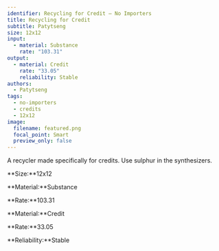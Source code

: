 ```yaml
---
identifier: Recycling for Credit – No Importers
title: Recycling for Credit
subtitle: Patytseng
size: 12x12
input:
  - material: Substance
    rate: "103.31"
output:
  - material: Credit
    rate: "33.05"
    reliability: Stable
authors:
  - Patytseng
tags:
  - no-importers
  - credits
  - 12x12
image:
  filename: featured.png
  focal_point: Smart
  preview_only: false
---
```

A recycler made specifically for credits. Use sulphur in the synthesizers.

**Size:**12x12

**Material:**Substance

**Rate:**103.31

**Material:**Credit

**Rate:**33.05

**Reliability:**Stable